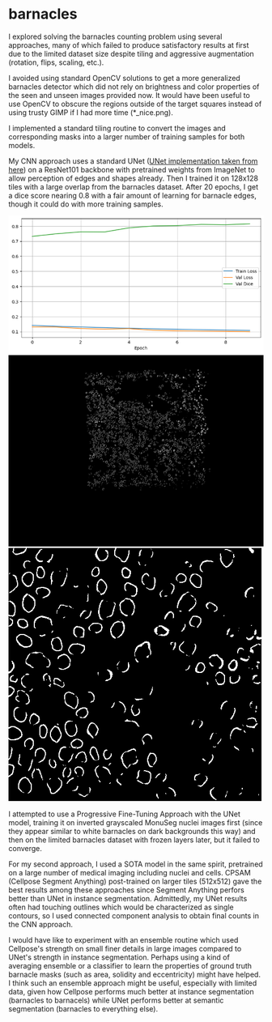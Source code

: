 # barnacles

I explored solving the barnacles counting problem using several approaches, many of which failed to produce satisfactory results at first due to the limited dataset size despite tiling and aggressive augmentation (rotation, flips, scaling, etc.).

I avoided using standard OpenCV solutions to get a more generalized barnacles detector which did not rely on brightness and color properties of the seen and unseen images provided now. It would have been useful to use OpenCV to obscure the regions outside of the target squares instead of using trusty GIMP if I had more time (*_nice.png).

I implemented a standard tiling routine to convert the images and corresponding masks into a larger number of training samples for both models.

My CNN approach uses a standard UNet ([UNet implementation taken from here](https://github.com/milesial/Pytorch-UNet/tree/master/unet)) on a ResNet101 backbone with pretrained weights from ImageNet to allow perception of edges and shapes already. Then I trained it on 128x128 tiles with a large overlap from the barnacles dataset. After 20 epochs, I get a dice score nearing 0.8 with a fair amount of learning for barnacle edges, though it could do with more training samples.

![](cnn/11-20.png)
![](cnn/unseen_img1_masks.png)
![](cnn/unseen_img2_masks.png)

I attempted to use a Progressive Fine-Tuning Approach with the UNet model, training it on inverted grayscaled MonuSeg nuclei images first (since they appear similar to white barnacles on dark backgrounds this way) and then on the limited barnacles dataset with frozen layers later, but it failed to converge.

For my second approach, I used a SOTA model in the same spirit, pretrained on a large number of medical imaging including nuclei and cells. CPSAM (Cellpose Segment Anything) post-trained on larger tiles (512x512) gave the best results among these approaches since Segment Anything perfors better than UNet in instance segmentation. Admittedly, my UNet results often had touching outlines which would be characterized as single contours, so I used connected component analysis to obtain final counts in the CNN approach.

I would have like to experiment with an ensemble routine which used Cellpose's strength on small finer details in large images compared to UNet's strength in instance segmentation. Perhaps using a kind of averaging ensemble or a classifier to learn the properties of ground truth barnacle masks (such as area, solidity and eccentricity) might have helped. I think such an ensemble approach might be useful, especially with limited data, given how Cellpose performs much better at instance segmentation (barnacles to barnacels) while UNet performs better at semantic segmentation (barnacles to everything else).


